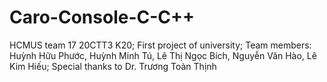 # Caro-Console-C-C++
HCMUS team 17 20CTT3 K20;
First project of university;
Team members: Huỳnh Hữu Phước, Huỳnh Minh Tú, Lê Thị Ngọc Bích, Nguyễn Văn Hào, Lê Kim Hiếu;
Special thanks to Dr. Trương Toàn Thịnh
